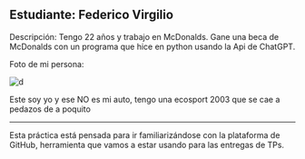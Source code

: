 ## Estudiante: Federico Virgilio

Descripción:
Tengo 22 años y trabajo en McDonalds.
Gane una beca de McDonalds con un programa que hice en python usando la Api de ChatGPT.


Foto de mi persona:

![d](https://lh3.googleusercontent.com/pw/AIL4fc9hInakWmDe9r7SS5FFCCJVEkjTUDs0itkB3iPloc-IXLZzlPsX1Gj4tpB8IBWzKI6B9ba98yr62b18frQopQ3CQ5aUOCuUVKnCKh3u-d3HCdRCuZCayzv3NCXlzlflalKFUHM_ZJ0sid694XwnAeQPnvyIwS560nIm6_5Vi-RQbO7uwPejbRrpWvOAt0Ly8ZpUpUZGS-4Us54XOrGE03O_8nOl9U0UpftOg7BsCHHk6vvbp9ihowMyAw340o6SMrdXdkVllhZ6wX21vwtZSpgGJbwW6UkCVdN5qSPy6zkv2yBbvd62yik7-HPEQ4sF59ZDiuu9Zus46d4Fni-JYhse94y_MNH6603ISep2KlgV205lkZcN9wCiqf65clo9hSJGfaQIRRi3X46z-sX7gXXSITGuOF9_jla97CndWzaNweojQUeaANKk_G4BWKH1CrM8JOdFCpVVr2SHRtjQrxFNZOAvHKrwtSZ6WcmFFmMW-b84cQb9rZgECw3nKv39mJjY2aESXmwn3tabWD1vayICFNbz90Ww_Mac-dt_qZbl2Rsw_2LbwI9SXglk-Wg98_PRkj1D51Oh1Zun4lV-rr9riyGuLhhwUPPU-87fK8Fe6t0t-ugnc2_45DKUJFaMtOP6BLcIU2MLaLkzlFp5SgjVzucwNSJOJpLUmsB9OhAeTgZOXqDbxhU2Wu_fHS9z1i7aFITJ1W6mkETtlVQeByvt9_b0C3GFQx2ZztTFBsq_w25FFkpgA1me8EL5xXd3Q9p1NM9AlCbEnDFfVjGdIL2RHyj4S2JhULOxo94Jxp1YdRfVr7tuAmUVsQjMH7xj6hNbIbu6LApJQbRIp0ByuqWD8HpWoE5gYhx0NqzDsLrCntjrAR1EvIBNZEDcSNhT6k1X5t_ricOW1NOQXg_2eLJHo7JTZKI_tl1nKYszKJL8GwpL8DAmnqs_47vl=w1224-h689-s-no?authuser=0)

Este soy yo y ese NO es mi auto, tengo una ecosport 2003 que se cae a  pedazos de a poquito

------

Esta práctica está pensada para ir familiarizándose con la plataforma de GitHub, herramienta que vamos a estar usando para las entregas de TPs.

